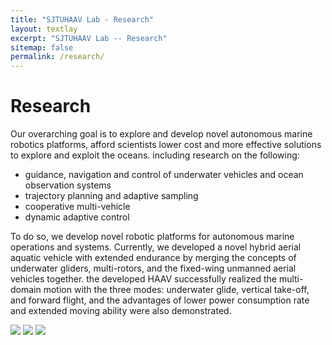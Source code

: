 ```yaml
---
title: "SJTUHAAV Lab - Research"
layout: textlay
excerpt: "SJTUHAAV Lab -- Research"
sitemap: false
permalink: /research/
---
```


# Research

Our overarching goal is to explore and develop novel autonomous marine robotics platforms, afford scientists lower cost and more effective solutions to explore and exploit the oceans. 
including research on the following:

- guidance, navigation and control of underwater vehicles and ocean observation systems
- trajectory planning and adaptive sampling
- cooperative multi-vehicle
- dynamic adaptive control

To do so, we develop novel robotic platforms for autonomous marine operations and systems. Currently, we developed a novel hybrid aerial aquatic vehicle with extended endurance by merging the concepts of underwater gliders, multi-rotors, and the fixed-wing unmanned aerial vehicles together. the developed HAAV successfully realized the multi-domain motion with the three modes: underwater glide, vertical take-off, and forward flight, and the advantages of lower power consumption rate and extended moving ability were also demonstrated.

<img src="{{ site.url }}{{ site.baseurl }}/images/researchpic/re1.png">
<img src="{{ site.url }}{{ site.baseurl }}/images/researchpic/re2.png">
<img src="{{ site.url }}{{ site.baseurl }}/images/researchpic/re3.png">
